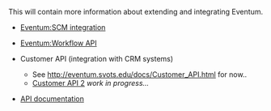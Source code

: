 This will contain more information about extending and integrating Eventum.

-   [Eventum:SCM integration](/Eventum:SCM_integration "wikilink")
-   [Eventum:Workflow API](/Eventum:Workflow_API "wikilink")
-   Customer API (integration with CRM systems)
    -   See <http://eventum.svots.edu/docs/Customer_API.html> for now..
    -   [Customer API 2](Eventum:Customer_API "wikilink") *work in progress...*

-   [API documentation](http://eventum.mysql.org/phpdoc/)
